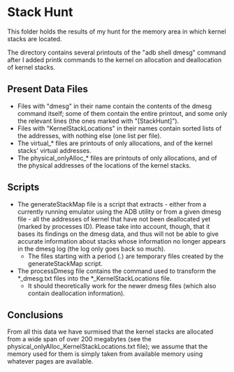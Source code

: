 Stack Hunt
==========

This folder holds the results of my hunt for the memory area in which kernel
stacks are located.

The directory contains several printouts of the "adb shell dmesg" command
after I added printk commands to the kernel on allocation and deallocation of
kernel stacks.

Present Data Files
------------------

 *  Files with "dmesg" in their name contain the contents of the dmesg command
    itself; some of them contain the entire printout, and some only the relevant
    lines (the ones marked with "[StackHunt]").
 *  Files with "KernelStackLocations" in their names contain sorted lists of the
    addresses, with nothing else (one list per file).
 *  The virtual_* files are printouts of only allocations, and of the kernel
    stacks' virtual addresses.
 *  The physical_onlyAlloc_* files are printouts of only allocations, and of
    the physical addresses of the locations of the kernel stacks.


Scripts
-------

 *  The generateStackMap file is a script that extracts - either from a currently
    running emulator using the ADB utility or from a given dmesg file - all the
    addresses of kernel that have not been deallocated yet (marked by processes
    ID).
    Please take into account, though, that it bases its findings on the dmesg
    data, and thus will not be able to give accurate information about stacks
    whose information no longer appears in the dmesg log (the log only goes back
    so much).
     *  The files starting with a period (.) are temporary files created by the
        generateStackMap script.
 *  The processDmesg file contains the command used to transform the *_dmesg.txt
    files into the *_KernelStackLocations file.
     *  It should theoretically work for the newer dmesg files (which also contain
        deallocation information).

Conclusions
-----------

From all this data we have surmised that the kernel stacks are allocated from
a wide span of over 200 megabytes (see the
physical_onlyAlloc_KernelStackLocations.txt file); we assume that the memory
used for them is simply taken from available memory using whatever pages are
available.
